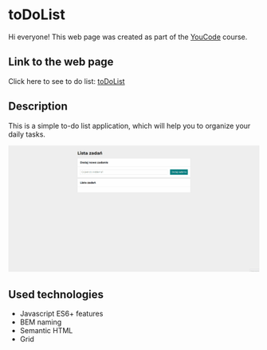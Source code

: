 # toDoList

Hi everyone!
This web page was created as part of the [YouCode](https://youcode.pl/frontend-developer-od-podstaw/) course.

## Link to the web page

Click here to see to do list: [toDoList](https://piotrekbrzegowy.github.io/todos-list/)

## Description

This is a simple to-do list application, which will help you to organize your daily tasks.

![toDoList](/img/Animation.gif)


## Used technologies

- Javascript ES6+ features
- BEM naming
- Semantic HTML
- Grid
